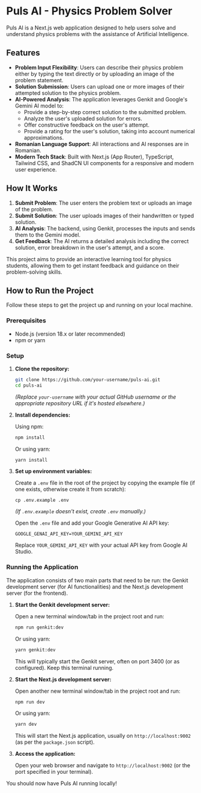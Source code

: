 # Puls AI - Physics Problem Solver

Puls AI is a Next.js web application designed to help users solve and understand physics problems with the assistance of Artificial Intelligence. 

## Features

-   **Problem Input Flexibility**: Users can describe their physics problem either by typing the text directly or by uploading an image of the problem statement.
-   **Solution Submission**: Users can upload one or more images of their attempted solution to the physics problem.
-   **AI-Powered Analysis**: The application leverages Genkit and Google's Gemini AI model to:
    -   Provide a step-by-step correct solution to the submitted problem.
    -   Analyze the user's uploaded solution for errors.
    -   Offer constructive feedback on the user's attempt.
    -   Provide a rating for the user's solution, taking into account numerical approximations.
-   **Romanian Language Support**: All interactions and AI responses are in Romanian.
-   **Modern Tech Stack**: Built with Next.js (App Router), TypeScript, Tailwind CSS, and ShadCN UI components for a responsive and modern user experience.

## How It Works

1.  **Submit Problem**: The user enters the problem text or uploads an image of the problem.
2.  **Submit Solution**: The user uploads images of their handwritten or typed solution.
3.  **AI Analysis**: The backend, using Genkit, processes the inputs and sends them to the Gemini model.
4.  **Get Feedback**: The AI returns a detailed analysis including the correct solution, error breakdown in the user's attempt, and a score.

This project aims to provide an interactive learning tool for physics students, allowing them to get instant feedback and guidance on their problem-solving skills.

## How to Run the Project

Follow these steps to get the project up and running on your local machine.

### Prerequisites

-   Node.js (version 18.x or later recommended)
-   npm or yarn

### Setup

1.  **Clone the repository:**

    ```bash
    git clone https://github.com/your-username/puls-ai.git
    cd puls-ai
    ```
    *(Replace `your-username` with your actual GitHub username or the appropriate repository URL if it's hosted elsewhere.)*

2.  **Install dependencies:**

    Using npm:
    ```bash
    npm install
    ```
    Or using yarn:
    ```bash
    yarn install
    ```

3.  **Set up environment variables:**

    Create a `.env` file in the root of the project by copying the example file (if one exists, otherwise create it from scratch):

    ```
    cp .env.example .env 
    ```
    *(If `.env.example` doesn't exist, create `.env` manually.)*

    Open the `.env` file and add your Google Generative AI API key:

    ```env
    GOOGLE_GENAI_API_KEY=YOUR_GEMINI_API_KEY
    ```
    Replace `YOUR_GEMINI_API_KEY` with your actual API key from Google AI Studio.

### Running the Application

The application consists of two main parts that need to be run: the Genkit development server (for AI functionalities) and the Next.js development server (for the frontend).

1.  **Start the Genkit development server:**

    Open a new terminal window/tab in the project root and run:
    ```bash
    npm run genkit:dev
    ```
    Or using yarn:
    ```bash
    yarn genkit:dev
    ```
    This will typically start the Genkit server, often on port 3400 (or as configured). Keep this terminal running.

2.  **Start the Next.js development server:**

    Open another new terminal window/tab in the project root and run:
    ```bash
    npm run dev
    ```
    Or using yarn:
    ```bash
    yarn dev
    ```
    This will start the Next.js application, usually on `http://localhost:9002` (as per the `package.json` script).

3.  **Access the application:**

    Open your web browser and navigate to `http://localhost:9002` (or the port specified in your terminal).

You should now have Puls AI running locally!
